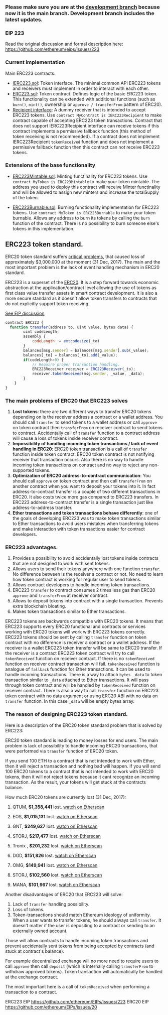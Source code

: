 ### Please make sure you are at the [development branch](https://github.com/Dexaran/ERC223-token-standard/tree/development)  because now it is the main branch. Development branch includes the latest updates.

### EIP 223

Read the original discussion and formal description here: https://github.com/ethereum/eips/issues/223

### Current implementation

Main ERC223 contracts:

- [IERC223.sol](https://github.com/Dexaran/ERC223-token-standard/blob/development/token/ERC223/IERC223.sol): Token interface. The minimal common API ERC223 tokens and receivers must implement in order to interact with each other.
- [ERC223.sol](https://github.com/Dexaran/ERC223-token-standard/blob/development/token/ERC223/ERC223.sol): Token contract. Defines logic of the basic ERC223 token. This functionality can be extended with additional functions (such as `burn()`, `mint()`, ownership or `approve / transferFrom` pattern of ERC20).
- [Recipient interface](https://github.com/Dexaran/ERC223-token-standard/blob/development/token/ERC223/IERC223Recipient.sol): A dummy receiver that is intended to accept ERC223 tokens. Use `contract MyContract is IERC223Recipient` to make contract capable of accepting ERC223 token transactions. Contract that does not support IERC223Recipient interface can receive tokens if this contract implements a permissive fallback function (this method of token receiving is not recommended). If a contract does not implement IERC223Recipient `tokenReceived` function and does not implement a permissive fallback function then this contract can not receive ERC223 tokens.

### Extensions of the base functionality

- [ERC223Mintable.sol](https://github.com/Dexaran/ERC223-token-standard/blob/development/token/ERC223/ERC223Mintable.sol): Minting functinality for ERC223 tokens. Use `contract MyToken is ERC223Mintable` to make your token mintable. The address you used to deploy this contract will receive Minter functinality and will be allowed to assign new minters and increase the totalSupply of the token.

- [ERC223Burnable.sol](https://github.com/Dexaran/ERC223-token-standard/blob/development/token/ERC223/ERC223Burnable.sol): Burning functionality implementation for ERC223 tokens. Use `contract MyToken is ERC223Burnable` to make your token burnable. Allows any address to burn its tokens by calling the `burn` function of the contract. There is no possibility to burn someone else's tokens in this implementation.

## ERC223 token standard.

ERC20 token standard suffers [critical problems](https://medium.com/@dexaran820/erc20-token-standard-critical-problems-3c10fd48657b), that caused loss of approximately $3,000,000 at the moment (31 Dec, 2017). The main and the most important problem is the lack of event handling mechanism in ERC20 standard.

ERC223 is a superset of the [ERC20](https://github.com/ethereum/EIPs/issues/20). It is a step forward towards economic abstraction at the application/contract level allowing the use of tokens as first class value transfer assets in smart contract development. It is also a more secure standard as it doesn't allow token transfers to contracts that do not explicitly support token receiving.

[See EIP discussion](https://github.com/ethereum/EIPs/issues/223)

```js
contract ERC223 {
  function transfer(address to, uint value, bytes data) {
        uint codeLength;
        assembly {
            codeLength := extcodesize(_to)
        }
        balances[msg.sender] = balances[msg.sender].sub(_value);
        balances[_to] = balances[_to].add(_value);
        if(codeLength>0) {
            // Require proper transaction handling.
            ERC223Receiver receiver = ERC223Receiver(_to);
            receiver.tokenReceived(msg.sender, _value, _data);
        }
    }
}
```

### The main problems of ERC20 that ERC223 solves

  1. **Lost tokens**: there are two different ways to transfer ERC20 tokens depending on is the receiver address a contract or a wallet address. You should call `transfer` to send tokens to a wallet address or call `approve` on token contract then `transferFrom` on receiver contract to send tokens to contract. Accidentally call of `transfer` function to a contract address will cause a loss of tokens inside receiver contract.
  2. **Impossibility of handling incoming token transactions / lack of event handling in ERC20**: ERC20 token transaction is a call of `transfer` function inside token contract. ERC20 token contract is not notifying receiver that transaction occurs. Also there is no way to handle incoming token transactions on contract and no way to reject any non-supported tokens.
  3. **Optimization of ERC20 address-to-contract communication**: You should call `approve` on token contract and then call `transferFrom` on another contract when you want to deposit your tokens into it. In fact address-to-contract transfer is a couple of two different transactions in ERC20. It also costs twice more gas compared to ERC223 transfers. In ERC223 address-to-contract transfer is a single transaction just like address-to-address transfer.
  4. **Ether transactions and token transactions behave differently**: one of the goals of developing ERC223 was to make token transactions similar to Ether transactions to avoid users mistakes when transferring tokens and make interaction with token transactions easier for contract developers.

### ERC223 advantages.

  1. Provides a possibility to avoid accidentally lost tokens inside contracts that are not designed to work with sent tokens.
  2. Allows users to send their tokens anywhere with one function `transfer`. No difference between is the receiver a contract or not. No need to learn how token contract is working for regular user to send tokens.
  3. Allows contract developers to handle incoming token transactions.
  4. ERC223 `transfer` to contract consumes 2 times less gas than ERC20 `approve` and `transferFrom` at receiver contract.
  5. Allows to deposit tokens into contract with a single transaction. Prevents extra blockchain bloating.
  6. Makes token transactions similar to Ether transactions.

  ERC223 tokens are backwards compatible with ERC20 tokens. It means that ERC223 supports every ERC20 functional and contracts or services working with ERC20 tokens will work with ERC223 tokens correctly.
ERC223 tokens should be sent by calling `transfer` function on token contract with no difference is receiver a contract or a wallet address. If the receiver is a wallet ERC223 token transfer will be same to ERC20 transfer. If the receiver is a contract ERC223 token contract will try to call `tokenReceived` function on receiver contract. If there is no `tokenReceived` function on receiver contract transaction will fail. `tokenReceived` function is analogue of `fallback` function for Ether transactions. It can be used to handle incoming transactions. There is a way to attach `bytes _data` to token transaction similar to `_data` attached to Ether transactions. It will pass through token contract and will be handled by `tokenReceived` function on receiver contract. There is also a way to call `transfer` function on ERC223 token contract with no data argument or using ERC20 ABI with no data on `transfer` function. In this case `_data` will be empty bytes array.

### The reason of designing ERC223 token standard.
Here is a description of the ERC20 token standard problem that is solved by ERC223:

ERC20 token standard is leading to money losses for end users. The main problem is lack of possibility to handle incoming ERC20 transactions, that were performed via `transfer` function of ERC20 token.

If you send 100 ETH to a contract that is not intended to work with Ether, then it will reject a transaction and nothing bad will happen. If you will send 100 ERC20 tokens to a contract that is not intended to work with ERC20 tokens, then it will not reject tokens because it cant recognize an incoming transaction. As the result, your tokens will get stuck at the contracts balance.

How much ERC20 tokens are currently lost (31 Dec, 2017):

1. QTUM, **$1,358,441** lost. [watch on Etherscan](https://etherscan.io/address/0x9a642d6b3368ddc662CA244bAdf32cDA716005BC)

2. EOS, **$1,015,131** lost. [watch on Etherscan](https://etherscan.io/address/0x86fa049857e0209aa7d9e616f7eb3b3b78ecfdb0)

3. GNT, **$249,627** lost. [watch on Etherscan](https://etherscan.io/address/0xa74476443119A942dE498590Fe1f2454d7D4aC0d)

4. STORJ, **$217,477** lost. [watch on Etherscan](https://etherscan.io/address/0xe41d2489571d322189246dafa5ebde1f4699f498)

5. Tronix , **$201,232** lost. [watch on Etherscan](https://etherscan.io/address/0xf230b790e05390fc8295f4d3f60332c93bed42e2)

6. DGD, **$151,826** lost. [watch on Etherscan](https://etherscan.io/address/0xe0b7927c4af23765cb51314a0e0521a9645f0e2a)

7. OMG, **$149,941** lost. [watch on Etherscan](https://etherscan.io/address/0xd26114cd6ee289accf82350c8d8487fedb8a0c07)

8. STORJ, **$102,560** lost. [watch on Etherscan](https://etherscan.io/address/0xb64ef51c888972c908cfacf59b47c1afbc0ab8ac)

9. MANA, **$101,967** lost. [watch on Etherscan](https://etherscan.io/address/0x0f5d2fb29fb7d3cfee444a200298f468908cc942)

Another disadvantages of ERC20 that ERC223 will solve: 
1. Lack of `transfer` handling possibility.
2. Loss of tokens.
3. Token-transactions should match Ethereum ideology of uniformity. When a user wants to transfer tokens, he should always call `transfer`. It doesn't matter if the user is depositing to a contract or sending to an externally owned account.

Those will allow contracts to handle incoming token transactions and prevent accidentally sent tokens from being accepted by contracts (and stuck at contract's balance).

For example decentralized exchange will no more need to require users to call `approve` then call `deposit` (which is internally calling `transferFrom` to withdraw approved tokens). Token transaction will automatically be handled at the exchange contract.

The most important here is a call of `tokenReceived` when performing a transaction to a contract.

ERC223 EIP https://github.com/ethereum/EIPs/issues/223
ERC20 EIP https://github.com/ethereum/EIPs/issues/20
